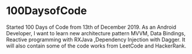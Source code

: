 # 100DaysofCode
Started 100 Days of Code from 13th of December 2019. As an Android Developer, I want to learn new architecture pattern MVVM, Data Bindings, Reactive programming with RXJava ,Dependency Injection with Dagger. It will also contain some of the code works from LeetCode and HackerRank.
